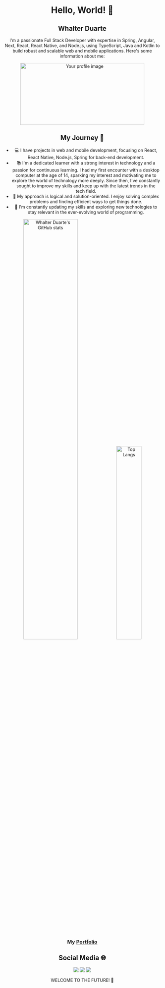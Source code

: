 <div align="center">
  <h1>Hello, World! 👋</h1>
  <h2> Whalter Duarte </h2>
  <p>I'm a passionate Full Stack Developer with expertise in  Spring, Angular, Next, React, React Native, and Node.js, using TypeScript, Java and Kotlin to build robust and scalable web and mobile applications. Here's some information about me:</p>
</div>

<div align="center">
  <img src="https://miro.medium.com/v2/resize:fit:1400/0*4HNmbdP1wyHCp-HV.png" alt="Your profile image" width="400" height="200">
</div>

<div align="center">
  <h2>My Journey 🚀</h2>
  <ul>
    <li>💻 I have projects in web and mobile development, focusing on React, React Native, Node.js, Spring for back-end development.</li>
    <li>📚 I'm a dedicated learner with a strong interest in technology and a passion for continuous learning. I had my first encounter with a desktop computer at the age of 14, sparking my interest and motivating me to explore the world of technology more deeply. Since then, I've constantly sought to improve my skills and keep up with the latest trends in the tech field.</li>
    <li>🧠 My approach is logical and solution-oriented. I enjoy solving complex problems and finding efficient ways to get things done.</li>
    <li>🌱 I'm constantly updating my skills and exploring new technologies to stay relevant in the ever-evolving world of programming.</li>
  </ul>
</div>

<div align="center">
  <img src="https://github-readme-stats.vercel.app/api?username=whalterduarte&show_icons=true&theme=radical" alt="Whalter Duarte's GitHub stats" width="59%" />
  <a href="https://github.com/anuraghazra/github-readme-stats">
    <img src="https://github-readme-stats.vercel.app/api/top-langs/?username=whalterduarte&layout=donut&bg_color=30,e96443,904e95&title_color=fff&text_color=fff" alt="Top Langs" width="40%" />
  </a>
</div>

<div align="center">
  <h3>My <a href="https://whalter.vercel.app">Portfolio</a></h3>
  <h2>Social Media 🌐</h2>
 
 <div> 
  <a href="https://www.instagram.com/whalterdart/" target="_blank"><img src="https://img.shields.io/badge/-Instagram-%23E4405F?style=for-the-badge&logo=instagram&logoColor=white" target="_blank"></a>
  <a href="mailto:whalterdev@gmail.com"><img src="https://img.shields.io/badge/-Gmail-%23333?style=for-the-badge&logo=gmail&logoColor=white" target="_blank"></a>
  <a href="https://www.linkedin.com/in/whalter-duarte-a00b14174/" target="_blank"><img src="https://img.shields.io/badge/-LinkedIn-%230077B5?style=for-the-badge&logo=linkedin&logoColor=white" target="_blank"></a> 
</div>
</div>

<div align="center">
  <p>WELCOME TO THE FUTURE! 🚀</p>
</div>
